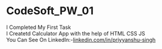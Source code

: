# CodeSoft_PW_01
I Completed My First Task
<br>
I Createtd Calculator App with the help of HTML CSS JS
<br>
You Can See On LinkedIn:-[linkedin.com/in/priyyanshu-singh](https://www.linkedin.com/in/priyyanshu-singh)
